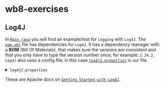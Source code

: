 # wb8-exercises

## Log4J
In [`Main.java`](src/main/java/com/pluralsight/Main.java) you will find an example/test for `Logging` with `Log4J`.
The [`pom.xml`](pom.xml) file has dependencies for `Log4J`. 
It has a dependency manager with a **BOM** (Bill Of Materials), 
that makes sure the versions are consistent and that you only have to type the version number once; for example: `2.24.2`.
`Log4J` also uses a config file, in this case [`log4j2.properties`](src/main/resources/log4j2.properties) is our file.

<details>
    <summary><code>log4j2.properties</code></summary>

```xml
<code>
    <Configuration status="WARN">
        <Appenders>
            <Console name="Console" target="SYSTEM_OUT">
                <PatternLayout pattern="%d{yyyy-MM-dd HH:mm:ss} %-5p %c{1} - %m%n"/>
            </Console>
        </Appenders>
        <Loggers>
            <Root level="debug">
                <AppenderRef ref="Console"/>
            </Root>
        </Loggers>
    </Configuration>
</code>
```
</details>

These are Apache docs on [`Getting Started with Log4J`](https://logging.apache.org/log4j/2.x/manual/getting-started.html).

